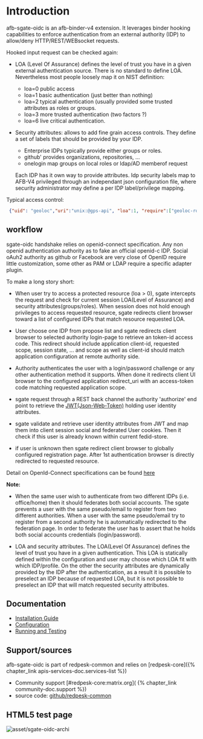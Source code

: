 # Introduction

afb-sgate-oidc is an afb-binder-v4 extension. It leverages binder hooking capabilities to enforce authentication from an external authority (IDP) to allow/deny HTTP/REST/WEBsocket requests.

Hooked input request can be checked again:

* LOA (Level Of Assurance) defines the level of trust you have in a given external authentication source. There is no standard to define LOA. Nevertheless most people loosely map it on NIST definition:

    * loa=0 public access
    * loa=1 basic authentication (just better than nothing)
    * loa=2 typical authentication (usually provided some trusted attributes as roles or groups.
    * loa=3 more trusted authentication (two factors ?)
    * loa=6 live critical authentication.

* Security attributes: allows to add fine grain access controls. They define a set of labels that should be provided by your IDP.

    * Enterprise IDPs typically provide either groups or roles.
    * github' provides organizations, repositories, ...
    * onelogin map groups on local roles or ldap/AD memberof request

    Each IDP has it own way to provide attributes. Idp security labels map to AFB-V4 privileged through an independant json configuration file, where security administrator may define a per IDP label/privilege mapping.

Typical access control:
``` json
 {"uid": "geoloc","uri":"unix:@gps-api", "loa":1, "require":["geoloc-role"]},
```

## workflow

sgate-oidc handshake relies on openid-connect specification. Any non openid authentication authority as to fake an official openid-c IDP. Social oAuh2 authority as github or Facebook are very close of OpenID require little customization, some other as PAM or LDAP require a specific adapter plugin.

To make a long story short:
* When user try to access a protected resource (loa > 0), sgate intercepts the request and check for current session LOA(Level of Assurance) and security attributes(groups/roles). When session does not hold enough privileges to access requested resource, sgate redirects client browser toward a list of configured IDPs that match resource requested LOA.

* User choose one IDP from propose list and sgate redirects client browser to selected authority login-page to retrieve an token-id access code. This redirect should include application client-id, requested scope, session state, ... and scope as well as client-id should match application configuration at remote authority side.

* Authority authenticates the user with a login/password challenge or any other authentication method it supports. When done it redirects client UI browser to the configured application redirect_uri with an access-token code matching requested application scope.

* sgate request through a REST back channel the authority 'authorize' end point to retrieve the [JWT(Json-Web-Token)](https://developer.yahoo.com/oauth2/guide/openid_connect/decode_id_token.html)
holding user identity attributes.

* sgate validate and retrieve user identity attributes from JWT and map them into client session social and federated User cookies. Then it check if this user is already known within current fedid-store.

* if user is unknown then sgate redirect client browser to globally configured registration page. After 1st authentication browser is directly redirected to requested resource.

Detail on OpenId-Connect specifications can be found [here](https://openid.net/developers/specs/)

**Note:**

* When the same user wish to authenticate from two different IDPs (i.e. office/home) then it should federates both social accounts. The sgate prevents a user with the same pseudo/email to register from two different authorities. When a user with the same pseudo/email try to register from a second authority he is automatically redirected to the federation page. In order to federate the user has to assert that he holds both social accounts credentials (login/password).

* LOA and security attributes. The LOA(Level Of Assurance) defines the level of trust you have in a given authentication. This LOA is statically defined within the configuration and user may choose which LOA fit with which IDP/profile. On the other the security attributes are dynamically provided by the IDP after the authentication, as a result it is possible to preselect an IDP because of requested LOA, but it is not possible to preselect an IDP that will match requested security attributes.


## Documentation

* [Installation Guide](./2-installation_guide.html)
* [Configuration](./3-configuration.html)
* [Running and Testing](./4-running_and_testing.html)

## Support/sources

afb-sgate-oidc is part of redpesk-common and relies on [redpesk-core]({% chapter_link apis-services-doc.services-list %})

* Community support [#redpesk-core:matrix.org]( {% chapter_link community-doc.support %})
* source code: [github/redpesk-common](https://github.com/redpesk-common)

## HTML5 test page
![asset/sgate-oidc-archi](assets/afb-sgate-oidc-test.jpg)
